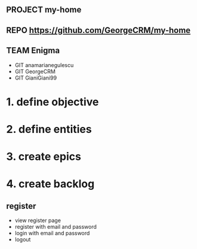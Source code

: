 ## PROJECT  my-home
## REPO     https://github.com/GeorgeCRM/my-home
## TEAM     Enigma
- GIT       anamarianegulescu
- GIT       GeorgeCRM
- GIT       GianiGiani99

# 1. define objective

# 2. define entities

# 3. create epics

# 4. create backlog

## register
- view register page
- register with email and password
- login with email and password
- logout

